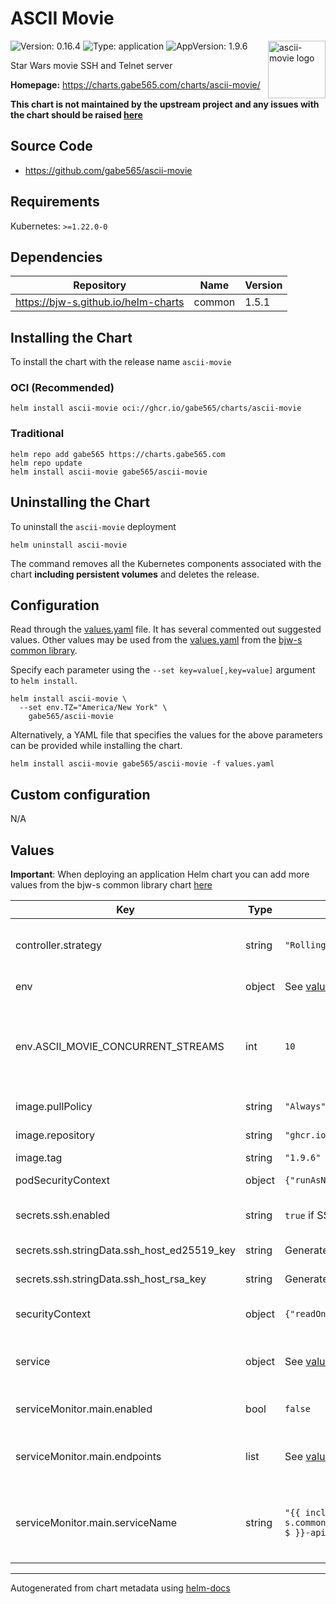 # ASCII Movie

<img src="https://raw.githubusercontent.com/gabe565/ascii-movie/a1fd5c9/assets/icon.svg" align="right" width="92" alt="ascii-movie logo">

![Version: 0.16.4](https://img.shields.io/badge/Version-0.16.4-informational?style=flat)
![Type: application](https://img.shields.io/badge/Type-application-informational?style=flat)
![AppVersion: 1.9.6](https://img.shields.io/badge/AppVersion-1.9.6-informational?style=flat)

Star Wars movie SSH and Telnet server

**Homepage:** <https://charts.gabe565.com/charts/ascii-movie/>

**This chart is not maintained by the upstream project and any issues with the chart should be raised
[here](https://github.com/gabe565/charts/issues/new?assignees=gabe565&labels=bug&template=bug_report.yaml&name=ascii-movie&version=0.16.4)**

## Source Code

* <https://github.com/gabe565/ascii-movie>

## Requirements

Kubernetes: `>=1.22.0-0`

## Dependencies

| Repository | Name | Version |
|------------|------|---------|
| <https://bjw-s.github.io/helm-charts> | common | 1.5.1 |

## Installing the Chart

To install the chart with the release name `ascii-movie`

### OCI (Recommended)

```console
helm install ascii-movie oci://ghcr.io/gabe565/charts/ascii-movie
```

### Traditional

```console
helm repo add gabe565 https://charts.gabe565.com
helm repo update
helm install ascii-movie gabe565/ascii-movie
```

## Uninstalling the Chart

To uninstall the `ascii-movie` deployment

```console
helm uninstall ascii-movie
```

The command removes all the Kubernetes components associated with the chart **including persistent volumes** and deletes the release.

## Configuration

Read through the [values.yaml](./values.yaml) file. It has several commented out suggested values.
Other values may be used from the [values.yaml](https://github.com/bjw-s/helm-charts/tree/a081de5/charts/library/common/values.yaml) from the [bjw-s common library](https://github.com/bjw-s/helm-charts/tree/a081de5/charts/library/common).

Specify each parameter using the `--set key=value[,key=value]` argument to `helm install`.

```console
helm install ascii-movie \
  --set env.TZ="America/New York" \
    gabe565/ascii-movie
```

Alternatively, a YAML file that specifies the values for the above parameters can be provided while installing the chart.

```console
helm install ascii-movie gabe565/ascii-movie -f values.yaml
```

## Custom configuration

N/A

## Values

**Important**: When deploying an application Helm chart you can add more values from the bjw-s common library chart [here](https://github.com/bjw-s/helm-charts/tree/a081de5/charts/library/common)

| Key | Type | Default | Description |
|-----|------|---------|-------------|
| controller.strategy | string | `"RollingUpdate"` | Set the controller upgrade strategy |
| env | object | See [values.yaml](./values.yaml) | Environment variables. [[ref]](https://github.com/gabe565/ascii-movie/blob/main/docs/ascii-movie_serve.md) |
| env.ASCII_MOVIE_CONCURRENT_STREAMS | int | `10` | Number of concurrent streams allowed from an IP address. Set to 0 to disable. |
| image.pullPolicy | string | `"Always"` | image pull policy |
| image.repository | string | `"ghcr.io/gabe565/ascii-movie"` | image repository. |
| image.tag | string | `"1.9.6"` | image tag |
| podSecurityContext | object | `{"runAsNonRoot":true}` | Pod security context. |
| secrets.ssh.enabled | string | `true` if SSH port is enabled, else `false` | Enables SSH host key volume. |
| secrets.ssh.stringData.ssh_host_ed25519_key | string | Generated | SSH Ed25519 host key. |
| secrets.ssh.stringData.ssh_host_rsa_key | string | Generated | SSH RSA host key. |
| securityContext | object | `{"readOnlyRootFilesystem":true}` | Container security context. |
| service | object | See [values.yaml](./values.yaml) | Configures service settings for the chart. |
| serviceMonitor.main.enabled | bool | `false` | Enables or disables the serviceMonitor. |
| serviceMonitor.main.endpoints | list | See [values.yaml](./values.yaml) | Configures the endpoints for the serviceMonitor. |
| serviceMonitor.main.serviceName | string | `"{{ include \"bjw-s.common.lib.chart.names.fullname\" $ }}-api"` | Configures the target Service for the serviceMonitor. Helm templates can be used. |

---
Autogenerated from chart metadata using [helm-docs](https://github.com/norwoodj/helm-docs)
